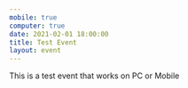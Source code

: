 ```yaml
---
mobile: true
computer: true
date: 2021-02-01 18:00:00
title: Test Event
layout: event
---
```

This is a test event that works on PC or Mobile
